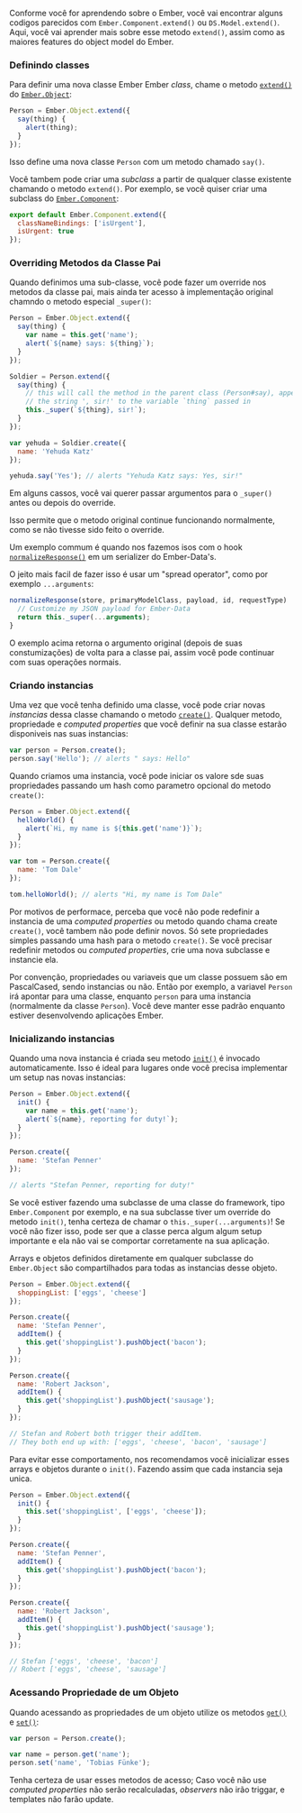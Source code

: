 Conforme você for aprendendo sobre o Ember, você vai encontrar alguns codigos 
parecidos com  `Ember.Component.extend()` ou `DS.Model.extend()`. Aqui, você
vai aprender mais sobre esse metodo `extend()`, assim como as maiores
features do object model do Ember.

### Definindo classes

Para definir uma nova classe Ember Ember _class_, chame o metodo [`extend()`][1] do
[`Ember.Object`][2]:

[1]: http://emberjs.com/api/classes/Ember.Object.html#method_extend
[2]: http://emberjs.com/api/classes/Ember.Object.html

```javascript
Person = Ember.Object.extend({
  say(thing) {
    alert(thing);
  }
});
```

Isso define uma nova classe `Person` com um metodo chamado `say()`.

Você tambem pode criar uma  _subclass_ a partir de qualquer classe existente chamando o 
metodo `extend()`. Por exemplo, se você quiser criar uma subclass do [`Ember.Component`][1]:

[1]: http://emberjs.com/api/classes/Ember.Component.html

```app/components/todo-item.js
export default Ember.Component.extend({
  classNameBindings: ['isUrgent'],
  isUrgent: true
});
```

### Overriding Metodos da Classe Pai

Quando definimos uma sub-classe, você pode fazer um override nos metodos da classe pai, mais ainda ter acesso
à implementação original chamndo o metodo especial `_super()`:

```javascript
Person = Ember.Object.extend({
  say(thing) {
    var name = this.get('name');
    alert(`${name} says: ${thing}`);
  }
});

Soldier = Person.extend({
  say(thing) {
    // this will call the method in the parent class (Person#say), appending
    // the string ', sir!' to the variable `thing` passed in
    this._super(`${thing}, sir!`);
  }
});

var yehuda = Soldier.create({
  name: 'Yehuda Katz'
});

yehuda.say('Yes'); // alerts "Yehuda Katz says: Yes, sir!"
```

Em alguns cassos, você vai querer passar argumentos para o `_super()` antes ou depois do override.

Isso permite que o metodo original continue funcionando normalmente, como se não tivesse sido feito o override.

Um exemplo commum é quando nos fazemos isos com o hook [`normalizeResponse()`][3] em um serializer do Ember-Data's.

O jeito mais facil de fazer isso é usar um "spread operator", como por exemplo `...arguments`:

[3]: http://emberjs.com/api/data/classes/DS.JSONAPISerializer.html#method_normalizeResponse

```javascript
normalizeResponse(store, primaryModelClass, payload, id, requestType)  {
  // Customize my JSON payload for Ember-Data
  return this._super(...arguments);
}
```

O exemplo acima retorna o argumento original (depois de suas constumizações) de volta para a classe pai,
assim você pode continuar com suas operações normais.

### Criando instancias

Uma vez que você tenha definido uma classe, você pode criar novas _instancias_ dessa classe
chamando o metodo [`create()`][1]. Qualquer metodo, propriedade e _computed properties_ 
que você definir na sua classe estarão disponiveis nas suas instancias:

[1]: http://emberjs.com/api/classes/Ember.Object.html#method_create

```javascript
var person = Person.create();
person.say('Hello'); // alerts " says: Hello"
```

Quando criamos uma instancia, você pode iniciar os valore sde suas propriedades
passando um hash como parametro opcional do metodo `create()`:

```javascript
Person = Ember.Object.extend({
  helloWorld() {
    alert(`Hi, my name is ${this.get('name')}`);
  }
});

var tom = Person.create({
  name: 'Tom Dale'
});

tom.helloWorld(); // alerts "Hi, my name is Tom Dale"
```

Por motivos de performace, perceba que você não pode redefinir a instancia de uma 
_computed properties_ ou metodo quando chama create `create()`, você tambem não pode 
definir novos. Só sete propriedades simples passando uma hash para o metodo `create()`.
Se você precisar redefinir metodos ou _computed properties_, crie uma nova subclasse e instancie ela.

Por convenção, propriedades ou variaveis que um classe possuem são em
PascalCased, sendo instancias ou não. Então por exemplo, a variavel 
`Person` irá apontar para uma classe, enquanto `person` para uma instancia
(normalmente da classe `Person`). Você deve manter esse padrão enquanto estiver
desenvolvendo aplicações Ember.

### Inicializando instancias

Quando uma nova instancia é criada seu metodo [`init()`][1] é invocado automaticamente. 
Isso é ideal para lugares onde você precisa implementar um setup nas novas instancias:

[1]: http://emberjs.com/api/classes/Ember.Object.html#method_init

```js
Person = Ember.Object.extend({
  init() {
    var name = this.get('name');
    alert(`${name}, reporting for duty!`);
  }
});

Person.create({
  name: 'Stefan Penner'
});

// alerts "Stefan Penner, reporting for duty!"
```

Se você estiver fazendo uma subclasse de uma classe do framework, tipo `Ember.Component` por exemplo, 
e na sua subclasse tiver um override do metodo `init()`, tenha certeza de chamar o `this._super(...arguments)`!
Se você não fizer isso, pode ser que a classe perca algum algum setup importante e ela não vai se comportar 
corretamente na sua aplicação.

Arrays e objetos definidos diretamente em qualquer subclasse do `Ember.Object` são compartilhados 
para todas as instancias desse objeto.

```js
Person = Ember.Object.extend({
  shoppingList: ['eggs', 'cheese']
});

Person.create({
  name: 'Stefan Penner',
  addItem() {
    this.get('shoppingList').pushObject('bacon');
  }
});

Person.create({
  name: 'Robert Jackson',
  addItem() {
    this.get('shoppingList').pushObject('sausage');
  }
});

// Stefan and Robert both trigger their addItem.
// They both end up with: ['eggs', 'cheese', 'bacon', 'sausage']
```

Para evitar esse comportamento, nos recomendamos você inicializar esses arrays e objetos durante o `init()`.
Fazendo assim que cada instancia seja unica.

```js
Person = Ember.Object.extend({
  init() {
    this.set('shoppingList', ['eggs', 'cheese']);
  }
});

Person.create({
  name: 'Stefan Penner',
  addItem() {
    this.get('shoppingList').pushObject('bacon');
  }
});

Person.create({
  name: 'Robert Jackson',
  addItem() {
    this.get('shoppingList').pushObject('sausage');
  }
});

// Stefan ['eggs', 'cheese', 'bacon']
// Robert ['eggs', 'cheese', 'sausage']
```

### Acessando Propriedade de um Objeto

Quando acessando as propriedades de um objeto utilize os metodos [`get()`][1]
e [`set()`][2]:

[1]: http://emberjs.com/api/classes/Ember.Object.html#method_get
[2]: http://emberjs.com/api/classes/Ember.Object.html#method_set

```js
var person = Person.create();

var name = person.get('name');
person.set('name', 'Tobias Fünke');
```

Tenha certeza de usar esses metodos de acesso; Caso você não use _computed properties_ não serão
recalculadas, _observers_ não irão triggar, e templates não farão update.
